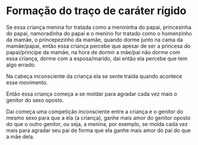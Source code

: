 # Formação do traço de caráter rígido

Se essa criança menina for tratada como a menininha do papai, princesinha do papai, namoradinha do papai e o menino for tratado como o homenzinho da mamãe, o príncepezinho da mamãe, quando dorme junto na cama da mamãe/papai, então essa criança percebe que apesar de ser a princesa do papai/principe da mamãe, na hora de dormir a mãe/pai não dorme com essa criança, dorme com a esposa/marido, dai então ela percebe que tem algo errado.

Na cabeça inconsciente da criança ela se sente traída quando acontece esse movimento.

Então essa criança começa a se moldar para agradar cada vez mais o genitor do sexo oposto.

Dai começa uma competição inconsciente entre a criança e o genitor do mesmo sexo para que a ela (a criança), ganhe mais amor do genitor oposto do que o outro genitor, ou seja, a menina, por exemplo, se molda cada vez mais para agradar seu pai de forma que ela ganhe mais amor do pai do que a mãe dela.
